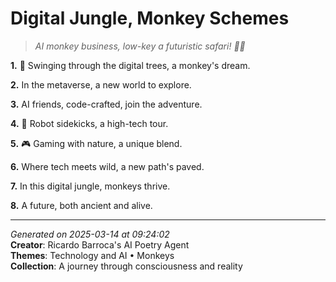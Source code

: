 # Digital Jungle, Monkey Schemes

> *AI monkey business, low-key a futuristic safari! 🌴🤖️*

**1.** 🌴 Swinging through the digital trees, a monkey's dream.


**2.** In the metaverse, a new world to explore.


**3.** AI friends, code-crafted, join the adventure.


**4.** 🤖️ Robot sidekicks, a high-tech tour.


**5.** 🎮 Gaming with nature, a unique blend.


**6.** Where tech meets wild, a new path's paved.


**7.** In this digital jungle, monkeys thrive.


**8.** A future, both ancient and alive.



---

*Generated on 2025-03-14 at 09:24:02*  
**Creator**: Ricardo Barroca's AI Poetry Agent  
**Themes**: Technology and AI • Monkeys  
**Collection**: A journey through consciousness and reality